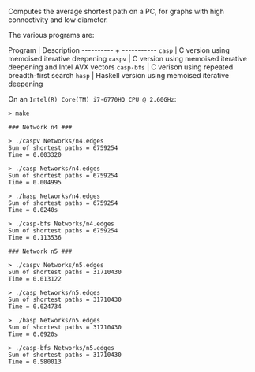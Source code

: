 Computes the average shortest path on a PC, for graphs with high
connectivity and low diameter.

The various programs are:

Program    | Description
---------- + -----------
`casp`     | C version using memoised iterative deepening
`caspv`    | C version using memoised iterative deepening and Intel AVX vectors
`casp-bfs` | C verison using repeated breadth-first search
`hasp`     | Haskell version using memoised iterative deepening

On an `Intel(R) Core(TM) i7-6770HQ CPU @ 2.60GHz`:

```
> make

### Network n4 ###

> ./caspv Networks/n4.edges
Sum of shortest paths = 6759254
Time = 0.003320

> ./casp Networks/n4.edges
Sum of shortest paths = 6759254
Time = 0.004995

> ./hasp Networks/n4.edges
Sum of shortest paths = 6759254
Time = 0.0240s

> ./casp-bfs Networks/n4.edges
Sum of shortest paths = 6759254
Time = 0.113536

### Network n5 ###

> ./caspv Networks/n5.edges
Sum of shortest paths = 31710430
Time = 0.013122

> ./casp Networks/n5.edges
Sum of shortest paths = 31710430
Time = 0.024734

> ./hasp Networks/n5.edges
Sum of shortest paths = 31710430
Time = 0.0920s

> ./casp-bfs Networks/n5.edges
Sum of shortest paths = 31710430
Time = 0.580013
```
